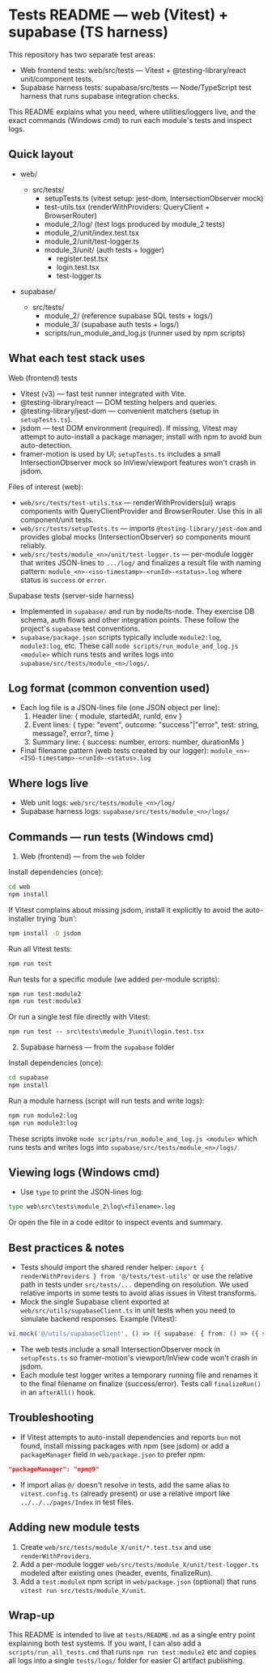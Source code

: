 # Tests README — web (Vitest) + supabase (TS harness)

This repository has two separate test areas:

- Web frontend tests: web/src/tests — Vitest + @testing-library/react unit/component tests.
- Supabase harness tests: supabase/src/tests — Node/TypeScript test harness that runs supabase integration checks.

This README explains what you need, where utilities/loggers live, and the exact commands (Windows cmd) to run each module's tests and inspect logs.

## Quick layout

- web/

  - src/tests/
    - setupTests.ts (vitest setup: jest-dom, IntersectionObserver mock)
    - test-utils.tsx (renderWithProviders: QueryClient + BrowserRouter)
    - module_2/log/ (test logs produced by module_2 tests)
    - module_2/unit/index.test.tsx
    - module_2/unit/test-logger.ts
    - module_3/unit/ (auth tests + logger)
      - register.test.tsx
      - login.test.tsx
      - test-logger.ts

- supabase/
  - src/tests/
    - module_2/ (reference supabase SQL tests + logs/)
    - module_3/ (supabase auth tests + logs/)
    - scripts/run_module_and_log.js (runner used by npm scripts)

## What each test stack uses

Web (frontend) tests

- Vitest (v3) — fast test runner integrated with Vite.
- @testing-library/react — DOM testing helpers and queries.
- @testing-library/jest-dom — convenient matchers (setup in `setupTests.ts`).
- jsdom — test DOM environment (required). If missing, Vitest may attempt to auto-install a package manager; install with npm to avoid bun auto-detection.
- framer-motion is used by UI; `setupTests.ts` includes a small IntersectionObserver mock so InView/viewport features won't crash in jsdom.

Files of interest (web):

- `web/src/tests/test-utils.tsx` — renderWithProviders(ui) wraps components with QueryClientProvider and BrowserRouter. Use this in all component/unit tests.
- `web/src/tests/setupTests.ts` — imports `@testing-library/jest-dom` and provides global mocks (IntersectionObserver) so components mount reliably.
- `web/src/tests/module_<n>/unit/test-logger.ts` — per-module logger that writes JSON-lines to `.../log/` and finalizes a result file with naming pattern:
  `module_<n>-<iso-timestamp>-<runId>-<status>.log` where status is `success` or `error`.

Supabase tests (server-side harness)

- Implemented in `supabase/` and run by node/ts-node. They exercise DB schema, auth flows and other integration points. These follow the project's `supabase` test conventions.
- `supabase/package.json` scripts typically include `module2:log`, `module3:log`, etc. These call `node scripts/run_module_and_log.js <module>` which runs tests and writes logs into `supabase/src/tests/module_<n>/logs/`.

## Log format (common convention used)

- Each log file is a JSON-lines file (one JSON object per line):
  1. Header line: { module, startedAt, runId, env }
  2. Event lines: { type: "event", outcome: "success"|"error", test: string, message?, error?, time }
  3. Summary line: { success: number, errors: number, durationMs }
- Final filename pattern (web tests created by our logger):
  `module_<n>-<ISO-timestamp>-<runId>-<status>.log`

## Where logs live

- Web unit logs: `web/src/tests/module_<n>/log/`
- Supabase harness logs: `supabase/src/tests/module_<n>/logs/`

## Commands — run tests (Windows cmd)

1. Web (frontend) — from the `web` folder

Install dependencies (once):

```cmd
cd web
npm install
```

If Vitest complains about missing jsdom, install it explicitly to avoid the auto-installer trying 'bun':

```cmd
npm install -D jsdom
```

Run all Vitest tests:

```cmd
npm run test
```

Run tests for a specific module (we added per-module scripts):

```cmd
npm run test:module2
npm run test:module3
```

Or run a single test file directly with Vitest:

```cmd
npm run test -- src\tests\module_3\unit\login.test.tsx
```

2. Supabase harness — from the `supabase` folder

Install dependencies (once):

```cmd
cd supabase
npm install
```

Run a module harness (script will run tests and write logs):

```cmd
npm run module2:log
npm run module3:log
```

These scripts invoke `node scripts/run_module_and_log.js <module>` which runs tests and writes logs into `supabase/src/tests/module_<n>/logs/`.

## Viewing logs (Windows cmd)

- Use `type` to print the JSON-lines log:

```cmd
type web\src\tests\module_2\log\<filename>.log
```

Or open the file in a code editor to inspect events and summary.

## Best practices & notes

- Tests should import the shared render helper: `import { renderWithProviders } from '@/tests/test-utils'` or use the relative path in tests under `src/tests/...` depending on resolution. We used relative imports in some tests to avoid alias issues in Vitest transforms.
- Mock the single Supabase client exported at `web/src/utils/supabaseClient.ts` in unit tests when you need to simulate backend responses. Example (Vitest):

```ts
vi.mock('@/utils/supabaseClient', () => ({ supabase: { from: () => ({ select: () => ... }) } }))
```

- The web tests include a small IntersectionObserver mock in `setupTests.ts` so framer-motion's viewport/InView code won't crash in jsdom.
- Each module test logger writes a temporary running file and renames it to the final filename on finalize (success/error). Tests call `finalizeRun()` in an `afterAll()` hook.

## Troubleshooting

- If Vitest attempts to auto-install dependencies and reports `bun` not found, install missing packages with npm (see jsdom) or add a `packageManager` field in `web/package.json` to prefer npm:

```json
"packageManager": "npm@9"
```

- If import alias `@/` doesn't resolve in tests, add the same alias to `vitest.config.ts` (already present) or use a relative import like `../../../pages/Index` in test files.

## Adding new module tests

1. Create `web/src/tests/module_X/unit/*.test.tsx` and use `renderWithProviders`.
2. Add a per-module logger `web/src/tests/module_X/unit/test-logger.ts` modeled after existing ones (header, events, finalizeRun).
3. Add a `test:moduleX` npm script in `web/package.json` (optional) that runs `vitest run src/tests/module_X/unit`.

## Wrap-up

This README is intended to live at `tests/README.md` as a single entry point explaining both test systems. If you want, I can also add a `scripts/run_all_tests.cmd` that runs `npm run test:module2` etc and copies all logs into a single `tests/logs/` folder for easier CI artifact publishing.
